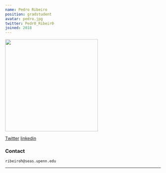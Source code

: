 ```yaml
---
name: Pedro Ribeiro
position: gradstudent
avatar: pedro.jpg
twitter: Pedr0_Ribeir0
joined: 2018
---
```


<img width="300" src="{{site.baseurl}}/images/people/{{page.avatar}}" data-action="zoom">

<a href="https://twitter.com/Pedr0_Ribeir0"><i class="fa fa-twitter"></i> Twitter</a>
<a href="https://www.linkedin.com/in/pedro-ribeiro/"><i class="fa fa-linkedin"></i> linkedin</a>

### Contact

<i class="fa fa-envelope-o"></i>  `ribeiroh@seas.upenn.edu`<br>


<hr>

